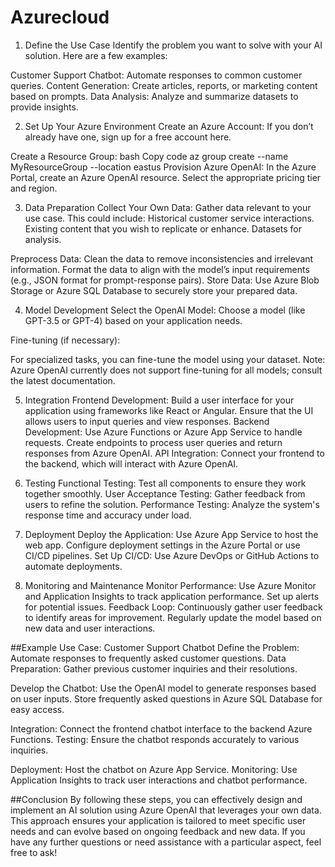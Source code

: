 # Azurecloud
1. Define the Use Case
Identify the problem you want to solve with your AI solution. Here are a few examples:

Customer Support Chatbot: Automate responses to common customer queries.
Content Generation: Create articles, reports, or marketing content based on prompts.
Data Analysis: Analyze and summarize datasets to provide insights.

2. Set Up Your Azure Environment
Create an Azure Account: If you don’t already have one, sign up for a free account here.

Create a Resource Group:
bash
Copy code
az group create --name MyResourceGroup --location eastus
Provision Azure OpenAI:
In the Azure Portal, create an Azure OpenAI resource.
Select the appropriate pricing tier and region.

3. Data Preparation
Collect Your Own Data: Gather data relevant to your use case. This could include:
Historical customer service interactions.
Existing content that you wish to replicate or enhance.
Datasets for analysis.

Preprocess Data:
Clean the data to remove inconsistencies and irrelevant information.
Format the data to align with the model’s input requirements (e.g., JSON format for prompt-response pairs).
Store Data: Use Azure Blob Storage or Azure SQL Database to securely store your prepared data.

4. Model Development
Select the OpenAI Model: Choose a model (like GPT-3.5 or GPT-4) based on your application needs.

Fine-tuning (if necessary):

For specialized tasks, you can fine-tune the model using your dataset.
Note: Azure OpenAI currently does not support fine-tuning for all models; consult the latest documentation.

5. Integration
Frontend Development:
Build a user interface for your application using frameworks like React or Angular.
Ensure that the UI allows users to input queries and view responses.
Backend Development:
Use Azure Functions or Azure App Service to handle requests.
Create endpoints to process user queries and return responses from Azure OpenAI.
API Integration: Connect your frontend to the backend, which will interact with Azure OpenAI.

6. Testing
Functional Testing: Test all components to ensure they work together smoothly.
User Acceptance Testing: Gather feedback from users to refine the solution.
Performance Testing: Analyze the system's response time and accuracy under load.

7. Deployment
Deploy the Application:
Use Azure App Service to host the web app.
Configure deployment settings in the Azure Portal or use CI/CD pipelines.
Set Up CI/CD:
Use Azure DevOps or GitHub Actions to automate deployments.

8. Monitoring and Maintenance
Monitor Performance:
Use Azure Monitor and Application Insights to track application performance.
Set up alerts for potential issues.
Feedback Loop:
Continuously gather user feedback to identify areas for improvement.
Regularly update the model based on new data and user interactions.

##Example Use Case: Customer Support Chatbot
Define the Problem: Automate responses to frequently asked customer questions.
Data Preparation: Gather previous customer inquiries and their resolutions.

Develop the Chatbot:
Use the OpenAI model to generate responses based on user inputs.
Store frequently asked questions in Azure SQL Database for easy access.

Integration: Connect the frontend chatbot interface to the backend Azure Functions.
Testing: Ensure the chatbot responds accurately to various inquiries.

Deployment: Host the chatbot on Azure App Service.
Monitoring: Use Application Insights to track user interactions and chatbot performance.

##Conclusion
By following these steps, you can effectively design and implement an AI solution using Azure OpenAI that leverages your own data. 
This approach ensures your application is tailored to meet specific user needs and can evolve based on ongoing feedback and new data. 
If you have any further questions or need assistance with a particular aspect, feel free to ask!




